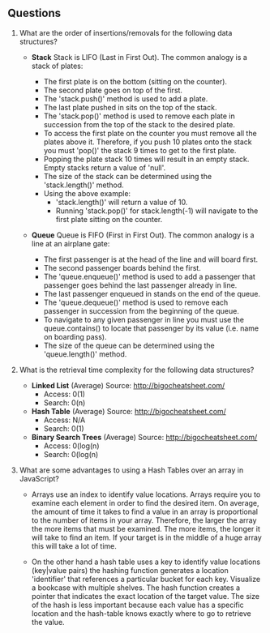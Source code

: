 ## Questions
1. What are the order of insertions/removals for the following data structures?
   - **Stack**
      Stack is LIFO (Last in First Out).  The common analogy is a stack of plates:
      - The first plate is on the bottom (sitting on the counter).
      - The second plate goes on top of the first.
      - The 'stack.push()' method is used to add a plate.
      - The last plate pushed in sits on the top of the stack.
      - The 'stack.pop()' method is used to remove each plate in succession from the top of the stack to the desired plate.
      - To access the first plate on the counter you must remove all the plates above it.  Therefore, if you push 10 plates onto the stack you must 'pop()' the stack 9 times to get to the first plate.
      - Popping the plate stack 10 times will result in an empty stack. Empty stacks return a value of 'null'.
      - The size of the stack can be determined using the 'stack.length()' method.
      - Using the above example:
        - 'stack.length()' will return a value of 10.
        - Running 'stack.pop()' for stack.length(-1) will navigate to the first plate sitting on the counter.

   - **Queue**
      Queue is FIFO (First in First Out).  The common analogy is a line at an airplane gate:
      - The first passenger is at the head of the line and will board first.
      - The second passenger boards behind the first.
      - The 'queue.enqueue()' method is used to add a passenger that passenger goes behind the last passenger already in line.
      - The last passenger enqueued in stands on the end of the queue.
      - The 'queue.dequeue()' method is used to remove each passenger in succession from the beginning of the queue.
      - To navigate to any given passenger in line you must use the queue.contains() to locate that passenger by its value (i.e. name on boarding pass).  
      - The size of the queue can be determined using the 'queue.length()' method.
      

2. What is the retrieval time complexity for the following data structures?
   - **Linked List** (Average) Source: http://bigocheatsheet.com/
      - Access: 0(1)
      - Search: 0(n)
   - **Hash Table** (Average) Source: http://bigocheatsheet.com/
      - Access: N/A
      - Search: 0(1)
   - **Binary Search Trees** (Average) Source: http://bigocheatsheet.com/
      - Access: 0(log(n)
      - Search: 0(log(n)

3. What are some advantages to using a Hash Tables over an array in JavaScript?
      - Arrays use an index to identify value locations.  Arrays require you to examine each element in order to find the desired item. On average, the amount of time it takes to find a value in an array is proportional to the number of items in your array. Therefore, the larger the array the more items that must be examined.  The more items, the longer it will take to find an item. If your target is in the middle of a huge array this will take a lot of time.   

      -  On the other hand a hash table uses a key to identify value locations (key|value pairs) the hashing function generates a location 'identifier' that references a particular bucket for each key.  Visualize a bookcase with multiple shelves.  The hash function creates a pointer that indicates the exact location of the target value.  The size of the hash is less important because each value has a specific location and the hash-table knows exactly where to go to retrieve the value.
      
